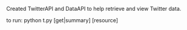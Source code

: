 Created TwitterAPI and DataAPI to help retrieve and view Twitter data.

to run:
python t.py [get|summary] [resource] <params>
